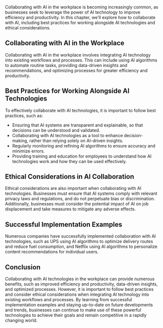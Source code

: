 

Collaborating with AI in the workplace is becoming increasingly common, as businesses seek to leverage the power of AI technology to improve efficiency and productivity. In this chapter, we'll explore how to collaborate with AI, including best practices for working alongside AI technologies and ethical considerations.

Collaborating with AI in the Workplace
--------------------------------------

Collaborating with AI in the workplace involves integrating AI technology into existing workflows and processes. This can include using AI algorithms to automate routine tasks, providing data-driven insights and recommendations, and optimizing processes for greater efficiency and productivity.

Best Practices for Working Alongside AI Technologies
----------------------------------------------------

To effectively collaborate with AI technologies, it is important to follow best practices, such as:

* Ensuring that AI systems are transparent and explainable, so that decisions can be understood and validated.
* Collaborating with AI technologies as a tool to enhance decision-making, rather than relying solely on AI-driven insights.
* Regularly monitoring and refining AI algorithms to ensure accuracy and minimize errors.
* Providing training and education for employees to understand how AI technologies work and how they can be used effectively.

Ethical Considerations in AI Collaboration
------------------------------------------

Ethical considerations are also important when collaborating with AI technologies. Businesses must ensure that AI systems comply with relevant privacy laws and regulations, and do not perpetuate bias or discrimination. Additionally, businesses must consider the potential impact of AI on job displacement and take measures to mitigate any adverse effects.

Successful Implementation Examples
----------------------------------

Numerous companies have successfully implemented collaboration with AI technologies, such as UPS using AI algorithms to optimize delivery routes and reduce fuel consumption, and Netflix using AI algorithms to personalize content recommendations for individual users.

Conclusion
----------

Collaborating with AI technologies in the workplace can provide numerous benefits, such as improved efficiency and productivity, data-driven insights, and optimized processes. However, it is important to follow best practices and consider ethical considerations when integrating AI technology into existing workflows and processes. By learning from successful implementation examples and staying up-to-date on future developments and trends, businesses can continue to make use of these powerful technologies to achieve their goals and remain competitive in a rapidly changing world.
